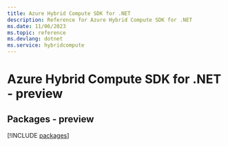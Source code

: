 ```yaml
---
title: Azure Hybrid Compute SDK for .NET
description: Reference for Azure Hybrid Compute SDK for .NET
ms.date: 11/06/2023
ms.topic: reference
ms.devlang: dotnet
ms.service: hybridcompute
---
```

# Azure Hybrid Compute SDK for .NET - preview
## Packages - preview
[!INCLUDE [packages](hybrid-compute-index.md)]